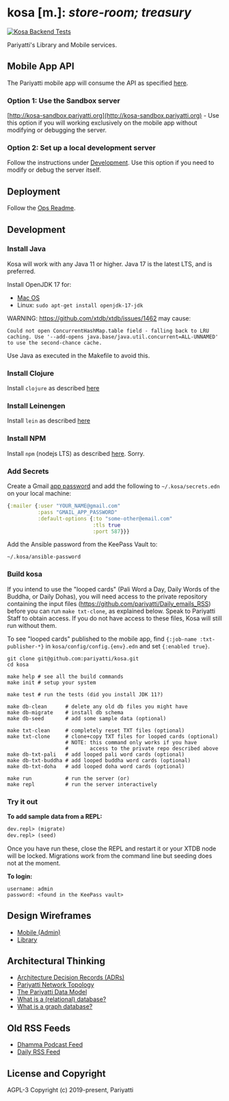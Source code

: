 # kosa [m.]: _store-room; treasury_

[![Kosa Backend Tests](https://github.com/pariyatti/kosa/actions/workflows/kosa-tests.yml/badge.svg)](https://github.com/pariyatti/kosa/actions/)

Pariyatti's Library and Mobile services.


## Mobile App API

The Pariyatti mobile app will consume the API as specified [here](https://github.com/pariyatti/kosa/blob/master/docs/api.md).

### Option 1: Use the Sandbox server

[http://kosa-sandbox.pariyatti.org](http://kosa-sandbox.pariyatti.org) - Use this option if you will working exclusively on the mobile app without modifying or debugging the server.

### Option 2: Set up a local development server

Follow the instructions under [Development](https://github.com/pariyatti/kosa#development). Use this option if you need to modify or debug the server itself.

## Deployment

Follow the [Ops Readme](https://github.com/pariyatti/kosa/blob/master/ops/README.md).

## Development

### Install Java

Kosa will work with any Java 11 or higher. Java 17 is the latest LTS, and is preferred.

Install OpenJDK 17 for:

- [Mac OS](https://gist.github.com/deobald/00b16090a932c793379cae6422206491)
- Linux: `sudo apt-get install openjdk-17-jdk`

WARNING: https://github.com/xtdb/xtdb/issues/1462 may cause:

```
Could not open ConcurrentHashMap.table field - falling back to LRU caching. Use '--add-opens java.base/java.util.concurrent=ALL-UNNAMED' to use the second-chance cache.
```

Use Java as executed in the Makefile to avoid this.

### Install Clojure
Install `clojure` as described [here](https://www.clojure.org/guides/getting_started)

### Install Leinengen
Install `lein` as described [here](https://leiningen.org/#install)

### Install NPM
Install `npm` (nodejs LTS) as described [here](https://nodejs.org/en/download/). Sorry.

### Add Secrets

Create a Gmail [app password](https://myaccount.google.com/apppasswords) and add the
following to `~/.kosa/secrets.edn` on your local machine:

```clojure
{:mailer {:user "YOUR_NAME@gmail.com"
          :pass "GMAIL_APP_PASSWORD"
          :default-options {:to "some-other@email.com"
                            :tls true
                            :port 587}}}
```

Add the Ansible password from the KeePass Vault to:

```
~/.kosa/ansible-password
```

### Build kosa

If you intend to use the "looped cards" (Pali Word a Day, Daily Words
of the Buddha, or Daily Dohas), you will need access to the private
repository containing the input files (https://github.com/pariyatti/Daily_emails_RSS)
before you can run `make txt-clone`, as explained below. Speak to Pariyatti Staff to
obtain access. If you do not have access to these files, Kosa will still run
without them.

To see "looped cards" published to the mobile app, find `{:job-name :txt-publisher-*}`
in `kosa/config/config.{env}.edn` and set `{:enabled true}`.

```shell
git clone git@github.com:pariyatti/kosa.git
cd kosa

make help # see all the build commands
make init # setup your system

make test # run the tests (did you install JDK 11?)

make db-clean      # delete any old db files you might have
make db-migrate    # install db schema
make db-seed       # add some sample data (optional)

make txt-clean     # completely reset TXT files (optional)
make txt-clone     # clone+copy TXT files for looped cards (optional)
                   # NOTE: this command only works if you have
                   #       access to the private repo described above
make db-txt-pali   # add looped pali word cards (optional)
make db-txt-buddha # add looped buddha word cards (optional)
make db-txt-doha   # add looped doha word cards (optional)

make run           # run the server (or)
make repl          # run the server interactively
```

### Try it out

**To add sample data from a REPL:**

```clojure
dev.repl> (migrate)
dev.repl> (seed)
```

Once you have run these, close the REPL and restart it or your XTDB node will be locked. Migrations work from the command line but seeding does not at the moment.

**To login:**

```
username: admin
password: <found in the KeePass vault>
```

## Design Wireframes

- [Mobile (Admin)](https://whimsical.com/4tTbGHDiYkYXj7cUnTBSTb)
- [Library](https://whimsical.com/6LN2LDkv1bRyyuojyiJ8oV)

## Architectural Thinking

- [Architecture Decision Records (ADRs)](https://github.com/pariyatti/kosa/tree/master/docs/arch)
- [Pariyatti Network Topology](https://github.com/pariyatti/agga/blob/master/docs/network-topology.pdf)
- [The Pariyatti Data Model](https://github.com/pariyatti/agga/blob/master/docs/data-models.pdf)
- [What is a (relational) database?](https://docs.google.com/document/d/1QuiWPaAUH9_UOeBouGGCgF_FyRRhoL4uLkfKvSsbw2o/edit#)
- [What is a graph database?](https://neo4j.com/developer/graph-database/)

## Old RSS Feeds

- [Dhamma Podcast Feed](http://feeds.pariyatti.org/dhammapodcasts)
- [Daily RSS Feed](https://www.pariyatti.org/Free-Resources/Daily-Words/RSS-Feeds)

## License and Copyright

AGPL-3
Copyright (c) 2019-present, Pariyatti
